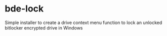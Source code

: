 # bde-lock
Simple installer to create a drive context menu function to lock an unlocked bitlocker encrypted drive in Windows
